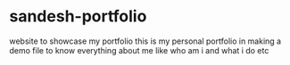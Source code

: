 # sandesh-portfolio
website to showcase my portfolio
this is my personal portfolio in making a demo file to know everything about me
like who am i and what i do etc

